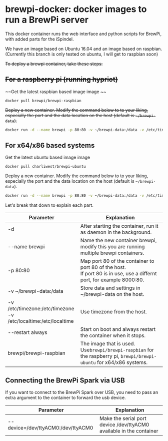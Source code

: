 # brewpi-docker: docker images to run a BrewPi server

This docker container runs the web interface and python scripts for BrewPi, with added parts for the iSpindel.

We have an image based on Ubuntu 16.04 and an image based on raspbian. (Currently this branch is only tested on ubuntu, I will get to raspbian soon)

~~To deploy a brewpi container, take these steps:~~

~~For a raspberry pi (running hypriot)~~
------------------------------------
~~Get the latest raspbian based image image ~~
```
docker pull brewpi/brewpi-raspbian
```
~~Deploy a new container. Modify the command below to to your liking, especially the port and the data location on the host (default is `~/brewpi-data`).~~
``` bash
docker run -d --name brewpi -p 80:80 -v ~/brewpi-data:/data -v /etc/timezone:/etc/timezone -v /etc/localtime:/etc/localtime --restart always brewpi/brewpi-raspbian
```

For x64/x86 based systems
-------------------------

Get the latest ubuntu based image image 
```
docker pull charliwest/brewpi-ubuntu
```
Deploy a new container. Modify the command below to to your liking, especially the port and the data location on the host (default is `~/brewpi-data`).
``` bash
docker run -d --name brewpi -p 80:80 -v ~/brewpi-data:/data -v /etc/timezone:/etc/timezone -v /etc/localtime:/etc/localtime --restart always charliwest/brewpi-ubuntu
```



Let's break that down to explain each part.


| Parameter               | Explanation                                                                                                               |
|-------------------------|---------------------------------------------------------------------------------------------------------------------------|
| -d                      | After starting the container, run it as daemon in the background.                                                         |
| --name brewpi           | Name the new container brewpi, modify this you are running multiple brewpi containers.                                    |
| -p 80:80                | Map port 80 of the container to port 80 of the host. <br> If port 80 is in use, use a differnt port, for example 8000:80. |
| -v ~/brewpi-data:/data  | Store data and settings in ~/brewpi-data on the host.                                                                     |
|-v /etc/timezone:/etc/timezone <br> -v /etc/localtime:/etc/localtime | Use timezone from the host.                                                   |
| --restart always        | Start on boot and always restart the container when it stops.                                                             |
| brewpi/brewpi-raspbian  | The image that is used. Use`brewpi/brewpi-raspbian` for the raspberry pi, `brewpi/brewpi-ubuntu` for x64/x86 systems.     |


Connecting the BrewPi Spark via USB
-----------------------------------
If you want to connect to the BrewPi Spark over USB, you need to pass an extra argument to the container to forward the usb device.

| Parameter                              | Explanation                                                                                                |
|----------------------------------------|------------------------------------------------------------------------------------------------------------|
| --device=/dev/ttyACM0:/dev/ttyACM0     | Make the serial port device /dev/ttyACM0 available in the container                                        |
